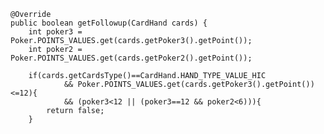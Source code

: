     @Override
    public boolean getFollowup(CardHand cards) {
        int poker3 = Poker.POINTS_VALUES.get(cards.getPoker3().getPoint());
        int poker2 = Poker.POINTS_VALUES.get(cards.getPoker2().getPoint());

        if(cards.getCardsType()==CardHand.HAND_TYPE_VALUE_HIC
                && Poker.POINTS_VALUES.get(cards.getPoker3().getPoint())<=12){
                && (poker3<12 || (poker3==12 && poker2<6))){
            return false;
        }
